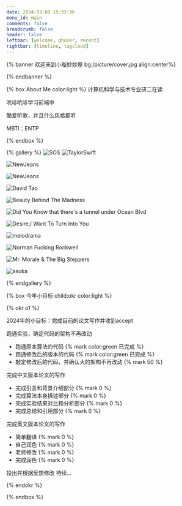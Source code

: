 ```yaml
---
date: 2024-03-08 15:33:36
menu_id: main
comments: false
breadcrumb: false
header: false
leftbar: [welcome, ghuser, recent]
rightbar: [timeline, tagcloud]
---
```



{% banner 欢迎来到小璇妙妙屋 bg:/picture/cover.jpg  align:center%}

{% endbanner %}

{% box About Me color:light %}
计算机科学与技术专业研二在读

吭哧吭哧学习前端中

酷爱听歌，并且什么风格都听

MBTI：ENTP

{% endbox %}

{% gallery %}
![SOS](/picture/SOS.jpg)
![TaylorSwift](/picture/ts.jpg)

![NewJeans](/picture/car.jpg)

![NewJeans](/picture/swim.jpg)

![David Tao](/picture/dt.jpg)

![Beauty Behind The Madness](/picture/twkd.jpg)

![Did You Know that there's a tunnel under Ocean Blvd](/picture/ldr.jpg)

![Desire,I Want To Turn Into You](/picture/em.jpg)

![melodrama](/picture/melodrama.jpg)

![Norman Fucking Rockwell](/picture/nfr.jpg)

![Mr. Morale & The Big Steppers](/picture/kendrick.jpg)

![asuka](/picture/mrx.jpg)

{% endgallery %}

{% box 今年小目标 child:okr color:light  %}

{% okr o1 %}

2024年的小目标：完成目前的论文写作并收到accept

<!-- okr kr1 percent:0.7 status:unfinished -->
跑通实验，确定代码的架构不再改动
- 跑通原本算法的代码  {% mark color:green 已完成 %}
- 跑通修改后的版本的代码  {% mark color:green 已完成 %}
- 敲定修改后的代码，并确认大的架构不再改动  {% mark 50 %}

<!-- okr kr2 percent:0 status:unfinished -->
完成中文版本论文的写作

- 完成引言和背景介绍部分  {% mark 0 %}
- 完成算法本身描述部分 {% mark 0 %}
- 完成实验结果对比和分析部分  {% mark 0 %}
- 完成总结和引用部分  {% mark 0 %}

<!-- okr kr3 percent:0 status:unfinished -->
完成英文版本论文的写作

- 简单翻译  {% mark 0 %}
- 自己润色 {% mark 0 %}
- 老师修改  {% mark 0 %}
- 完成润色  {% mark 0 %}

<!-- okr kr-4 status:unfinished -->
投出并根据反馈修改
待续...

{% endokr %}

{% endbox %}